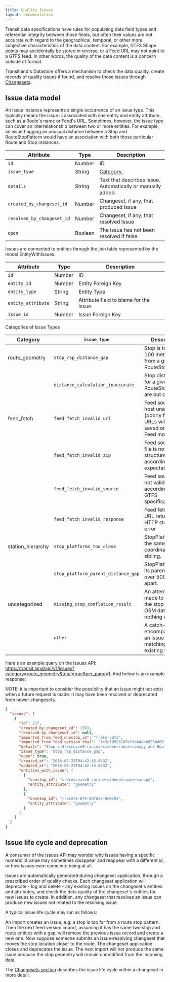 ```yaml
---
title: Quality Issues
layout: documentation
---
```


<script src="https://cdn.rawgit.com/knsv/mermaid/0.3.5/dist/mermaid.full.js"></script>

Transit data specifications have rules for populating data field types and referential integrity between those fields,
but often their values are not accurate with regard to the geographical, temporal, or other more subjective characteristics of the data content. For example, GTFS Shape points may accidentally be stored in reverse, or a Feed URL may not point to a GTFS feed. In other words, the quality of the data content is a concern outside of format.

Transitland's Datastore offers a mechanism to check the data quality, create records of quality issues if found, and resolve those issues through [Changesets](changesets.html).


## Issue data model

An Issue instance represents a single occurrence of an issue type. This typically means the issue is
associated with one entity and entity attribute, such as a Route's name or Feed's URL. Sometimes, however, the issue type can cover an interrelationship between two or more entities. For example, an issue flagging an unusual distance between a Stop and RouteStopPattern would have an association with both those particular Route and Stop instances.

| Attribute | Type | Description |
|-----------|------|---------|
| `id`      | Number | ID |
| `issue_type` | String | [Category.](#issue_types) |
| `details` | String | Text that describes issue. Automatically or manually added. |
| `created_by_changeset_id` | Number | Changeset, if any, that produced Issue |
| `resolved_by_changeset_id` | Number | Changeset, if any, that resolved Issue |
| `open` | Boolean | The issue has not been resolved if false. |

Issues are connected to entities through the join table represented by the model EntityWithIssues.

| Attribute | Type | Description |
|-----------|------|---------|
| `id`      | Number | ID |
| `entity_id` | Number | Entity Foreign Key |
| `entity_type` | String | Entity Type |
| `entity_attribute` | String | Attribute field to blame for the issue |
| `issue_id` | Number | Issue Foreign Key |

<a name="issue_types">Categories of Issue Types</a>

| Category | `issue_type` | Description |
|--------|--------------|-------------|
| route_geometry | `stop_rsp_distance_gap` | Stop is too far (> 100 meters) from a given RouteStopPattern |
| | `distance_calculation_inaccurate` | Stop distances for a given RouteStopPattern are out of order |
| feed_fetch | `feed_fetch_invalid_url` | Feed source URL host unavailable (poorly formatted URLs will not be saved on the Feed model ) |
| | `feed_fetch_invalid_zip` | Feed source zip file is not structured according to expectations |
| | `feed_fetch_invalid_source` | Feed source is not valid according to the GTFS specification |
| | `feed_fetch_invalid_response` | Feed fetch on URL returned an HTTP status error |
| station_hierarchy | `stop_platforms_too_close` | StopPlatform has the same coordinates as sibling. |
| | `stop_platform_parent_distance_gap` | StopPlatform and its parent are over 500 meters apart. |
| uncategorized | `missing_stop_conflation_result` | An attempt was made to conflate the stop with OSM data, but nothing returned. |
| | `other`| A catch-all encompassing an issue type not matching the existing types. |

Here's an example query on the Issues API: https://transit.land/api/v1/issues?category=route_geometry&total=true&per_page=1.
And below is an example response:

NOTE: it is important to consider the possibility that an issue might not exist when a future request is made.
It may have been resolved or deprecated from newer changesets.

```json
{
  "issues": [
    {
      "id": 227,
      "created_by_changeset_id": 1993,
      "resolved_by_changeset_id": null,
      "imported_from_feed_onestop_id": "f-dre-cdta",
      "imported_from_feed_version_sha1": "1c2e1092b1d7efdab4eb68294d85fce8cc08f506",
      "details": "Stop s-drescnzve0-racino~sideentrance~canopy and RouteStopPattern r-dret1-875-d0fd5e-9e0c93 too far apart.",
      "issue_type": "stop_rsp_distance_gap",
      "open": true,
      "created_at": "2016-07-23T04:42:35.843Z",
      "updated_at": "2016-07-23T04:42:35.843Z",
      "entities_with_issue": [
        {
          "onestop_id": "s-drescnzve0-racino~sideentrance~canopy",
          "entity_attribute": "geometry"
        },
        {
          "onestop_id": "r-dret1-875-d0fd5e-9e0c93",
          "entity_attribute": "geometry"
        }
      ]
    }
  ]
}
```

## Issue life cycle and deprecation

A consumer of the issues API may wonder why issues having a specific numeric id value may sometimes disappear and reappear with a different id, or how issues even come into being at all.

Issues are automatically generated during changeset application, through a prescribed order of quality checks. Each changeset application will deprecate - log and delete - any existing issues on the changeset's entities and attributes, and check the data quality of the changeset's entities for new issues to create. In addition, any changeset that resolves an issue can produce new issues not related to the resolving issue.

A typical issue life cycle may run as follows:  

An import creates an issue, e.g. a stop is too far from a route stop pattern. Then the next feed version import, assuming it has the same two stop and route entities with a gap, will remove the previous issue record and create a new one. Now suppose someone submits an issue-resolving changeset that moves the stop location closer to the route. The changeset application closes and deprecates the issue. The next import will not produce the same issue because the stop geometry will remain unmodified from the incoming data.     

The [Changesets section](changesets.html) describes the issue life cycle within a changeset in more detail.
